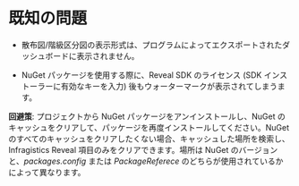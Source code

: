 # 既知の問題

- 散布図/階級区分図の表示形式は、プログラムによってエクスポートされたダッシュボードに表示されません。

- NuGet パッケージを使用する際に、Reveal SDK のライセンス (SDK インストーラーに有効なキーを入力) 後もウォーターマークが表示されてしまうます。 

**回避策**: プロジェクトから NuGet パッケージをアンインストールし、NuGet のキャッシュをクリアして、パッケージを再度インストールしてください。NuGet のすべてのキャッシュをクリアしたくない場合、キャッシュした場所を検索し、Infragistics Reveal 項目のみをクリアできます。場所は NuGet のバージョンと、*packages.config* または *PackageReferece* のどちらが使用されているかによって異なります。